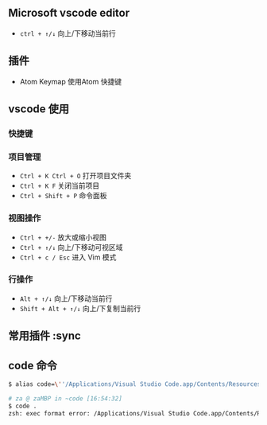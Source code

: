 ## Microsoft vscode editor
- `ctrl + ↑/↓` 向上/下移动当前行
## 插件
- Atom Keymap 使用Atom 快捷键
 
## vscode 使用
### 快捷键

### 项目管理
- `Ctrl + K Ctrl + O` 打开项目文件夹
- `Ctrl + K F` 关闭当前项目
- `Ctrl + Shift + P` 命令面板
### 视图操作

- `Ctrl + +/-` 放大或缩小视图
- `Ctrl + ↑/↓` 向上/下移动可视区域
- `Ctrl + c / Esc` 进入 Vim 模式
### 行操作

- `Alt + ↑/↓` 向上/下移动当前行
- `Shift + Alt + ↑/↓` 向上/下复制当前行

## 常用插件 :sync

## code 命令
```sh
$ alias code=\''/Applications/Visual Studio Code.app/Contents/Resources/app/bin/code'\'

# za @ zaMBP in ~code [16:54:32]
$ code .
zsh: exec format error: /Applications/Visual Studio Code.app/Contents/Resources/app/bin/code
```
